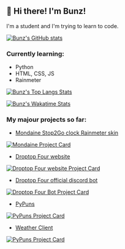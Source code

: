 ## 👋 Hi there! I'm Bunz!
I'm a student and I'm trying to learn to code.

[![Bunz's GitHub stats](https://github-readme-stats.vercel.app/api?username=66Bunz&include_all_commits=true&theme=radical)](https://github.com/66Bunz)

### Currently learning:
- Python
- HTML, CSS, JS
- Rainmeter

[![Bunz's Top Langs Stats](https://github-readme-stats.vercel.app/api/top-langs/?username=66Bunz&layout=compact&theme=radical)](https://github.com/66Bunz)

[![Bunz's Wakatime Stats](https://github-readme-stats.vercel.app/api/wakatime?username=@66Bunz&layout=compact&theme=radical)](https://github.com/66Bunz)

### My majour projects so far:
- [Mondaine Stop2Go clock Rainmeter skin](https://github.com/66Bunz/Mondaine-Stop2Go-Rainmeter)

[![Mondaine Project Card](https://github-readme-stats.vercel.app/api/pin/?username=66Bunz&repo=Mondaine-Stop2Go-Rainmeter&show_owner=true&theme=radical)](https://github.com/66Bunz/Mondaine-Stop2Go-Rainmeter)

- [Droptop Four website](https://github.com/Droptop-Four/Droptop-Four.github.io)

[![Droptop Four website Project Card](https://github-readme-stats.vercel.app/api/pin/?username=Droptop-Four&repo=Droptop-Four.github.io&show_owner=true&theme=radical)](https://github.com/Droptop-Four/Droptop-Four.github.io)

- [Droptop Four official discord bot](https://github.com/66Bunz/Droptop-Four-Discord-Bot)

[![Droptop Four Bot Project Card](https://github-readme-stats.vercel.app/api/pin/?username=66Bunz&repo=Droptop-Four-Discord-Bot&show_owner=true&theme=radical)](https://github.com/66Bunz/Droptop-Four-Discord-Bot)

- [PyPuns](https://github.com/PyPuns/PyPuns)

[![PyPuns Project Card](https://github-readme-stats.vercel.app/api/pin/?username=PyPuns&repo=PyPuns&show_owner=true&theme=radical)](https://github.com/PyPuns/PyPuns)

- [Weather Client](https://github.com/66Bunz/Weather-Client)

[![PyPuns Project Card](https://github-readme-stats.vercel.app/api/pin/?username=66Bunz&repo=Weather-Client&show_owner=true&theme=radical)](https://github.com/66Bunz/Weather-Client)




